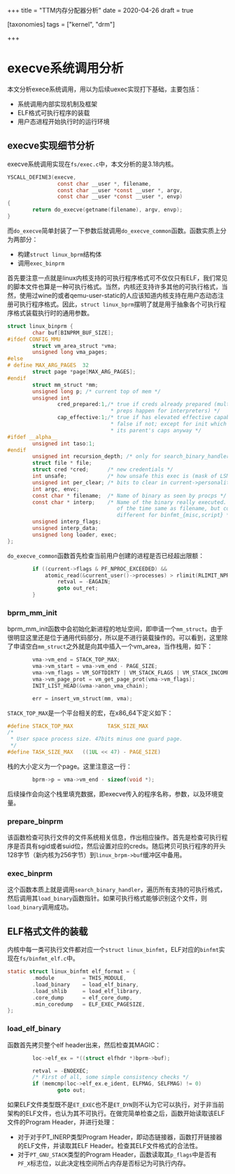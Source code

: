+++
title = "TTM内存分配器分析"
date = 2020-04-26
draft = true

[taxonomies]
tags = ["kernel", "drm"]

+++

# execve系统调用分析

本文分析exece系统调用，用以为后续uexec实现打下基础，主要包括：

* 系统调用内部实现机制及框架
* ELF格式可执行程序的装载
* 用户态进程开始执行时的运行环境

## execve实现细节分析

execve系统调用实现在`fs/exec.c`中，本文分析的是3.18内核。

```c
YSCALL_DEFINE3(execve,
                const char __user *, filename,
                const char __user *const __user *, argv,
                const char __user *const __user *, envp)
{
        return do_execve(getname(filename), argv, envp);
}
```

而`do_execve`简单封装了一下参数后就调用`do_execve_common`函数。函数实质上分为两部分：

* 构建`struct linux_bprm`结构体
* 调用`exec_binprm`

首先要注意一点就是linux内核支持的可执行程序格式可不仅仅只有ELF，我们常见的脚本文件也算是一种可执行格式。当然，内核还支持许多其他的可执行格式，当然，使用过wine的或者qemu-user-static的人应该知道内核支持在用户态动态注册可执行程序格式。因此，`struct linux_bprm`摆明了就是用于抽象各个可执行程序格式装载执行时的通用参数。

```c
struct linux_binprm {
        char buf[BINPRM_BUF_SIZE];
#ifdef CONFIG_MMU
        struct vm_area_struct *vma;
        unsigned long vma_pages;
#else
# define MAX_ARG_PAGES  32
        struct page *page[MAX_ARG_PAGES];
#endif
        struct mm_struct *mm;
        unsigned long p; /* current top of mem */
        unsigned int
                cred_prepared:1,/* true if creds already prepared (multiple
                                 * preps happen for interpreters) */
                cap_effective:1;/* true if has elevated effective capabilities,
                                 * false if not; except for init which inherits
                                 * its parent's caps anyway */
#ifdef __alpha__
        unsigned int taso:1;
#endif
        unsigned int recursion_depth; /* only for search_binary_handler() */
        struct file * file;
        struct cred *cred;      /* new credentials */
        int unsafe;             /* how unsafe this exec is (mask of LSM_UNSAFE_*) */
        unsigned int per_clear; /* bits to clear in current->personality */
        int argc, envc;
        const char * filename;  /* Name of binary as seen by procps */
        const char * interp;    /* Name of the binary really executed. Most
                                   of the time same as filename, but could be
                                   different for binfmt_{misc,script} */
        unsigned interp_flags;
        unsigned interp_data;
        unsigned long loader, exec;
};
```

`do_execve_common`函数首先检查当前用户创建的进程是否已经超出限额：

```c
        if ((current->flags & PF_NPROC_EXCEEDED) &&
            atomic_read(&current_user()->processes) > rlimit(RLIMIT_NPROC)) {
                retval = -EAGAIN;
                goto out_ret;
        }
```

### bprm_mm_init

bprm_mm_init函数中会初始化新进程的地址空间，即申请一个`mm_struct`。由于很明显这里还是位于通用代码部分，所以是不进行装载操作的。可以看到，这里除了申请空白`mm_struct`之外就是向其中插入一个vm_area，当作栈用，如下：

```c
        vma->vm_end = STACK_TOP_MAX;
        vma->vm_start = vma->vm_end - PAGE_SIZE;
        vma->vm_flags = VM_SOFTDIRTY | VM_STACK_FLAGS | VM_STACK_INCOMPLETE_SETUP;
        vma->vm_page_prot = vm_get_page_prot(vma->vm_flags);
        INIT_LIST_HEAD(&vma->anon_vma_chain);

        err = insert_vm_struct(mm, vma);
```

`STACK_TOP_MAX`是一个平台相关的宏，在x86_64下定义如下：

```c
#define STACK_TOP_MAX           TASK_SIZE_MAX
/*
 * User space process size. 47bits minus one guard page.
 */
#define TASK_SIZE_MAX   ((1UL << 47) - PAGE_SIZE)
```

栈的大小定义为一个page。这里注意这一行：

```c
        bprm->p = vma->vm_end - sizeof(void *);
```

后续操作会向这个栈里填充数据，即execve传入的程序名称，参数，以及环境变量。

### prepare_binprm

该函数检查可执行文件的文件系统相关信息，作出相应操作。首先是检查可执行程序是否具有sgid或者suid位，然后设置对应的creds。随后拷贝可执行程序的开头128字节（新内核为256字节）到`linux_brpm->buf`缓冲区中备用。

### exec_binprm

这个函数本质上就是调用`search_binary_handler`，遍历所有支持的可执行格式，然后调用其`load_binary`函数指针。如果可执行格式能够识别这个文件，则`load_binary`调用成功。

## ELF格式文件的装载

内核中每一类可执行文件都对应一个`struct linux_binfmt`，ELF对应的`binfmt`实现在`fs/binfmt_elf.c`中。

```c
static struct linux_binfmt elf_format = {
        .module         = THIS_MODULE,
        .load_binary    = load_elf_binary,
        .load_shlib     = load_elf_library,
        .core_dump      = elf_core_dump,
        .min_coredump   = ELF_EXEC_PAGESIZE,
};
```

### load_elf_binary

函数首先拷贝整个elf header出来，然后检查其MAGIC：

```c
        loc->elf_ex = *((struct elfhdr *)bprm->buf);

        retval = -ENOEXEC;
        /* First of all, some simple consistency checks */
        if (memcmp(loc->elf_ex.e_ident, ELFMAG, SELFMAG) != 0)
                goto out;
```

如果ELF文件类型既不是`ET_EXEC`也不是`ET_DYN`则不认为它可以执行，对于非当前架构的ELF文件，也认为其不可执行。在做完简单检查之后，函数开始读取该ELF文件的Program Header，并进行处理：

* 对于对于PT_INERP类型Program Header，即动态链接器，函数打开链接器的ELF文件，并读取其ELF Header。检查其ELF文件格式的合法性。
* 对于`PT_GNU_STACK`类型的Program Header，函数读取其`p_flags`中是否有`PF_X`标志位，以此决定栈空间所占内存是否标记为可执行内存。